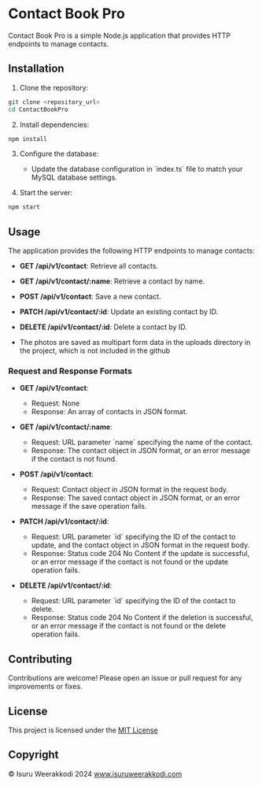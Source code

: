 
# Contact Book Pro

Contact Book Pro is a simple Node.js application that provides HTTP endpoints to manage contacts.

## Installation

1. Clone the repository:

```bash
git clone <repository_url>
cd ContactBookPro
```

2. Install dependencies:

```bash
npm install
```

3. Configure the database:

   - Update the database configuration in \`index.ts\` file to match your MySQL database settings.

4. Start the server:

```bash
npm start
```

## Usage

The application provides the following HTTP endpoints to manage contacts:

- **GET /api/v1/contact**: Retrieve all contacts.
- **GET /api/v1/contact/:name**: Retrieve a contact by name.
- **POST /api/v1/contact**: Save a new contact.
- **PATCH /api/v1/contact/:id**: Update an existing contact by ID.
- **DELETE /api/v1/contact/:id**: Delete a contact by ID.

- The photos are saved as multipart form data in the uploads directory in the project, which is not included in the github 

### Request and Response Formats

- **GET /api/v1/contact**:
  - Request: None
  - Response: An array of contacts in JSON format.

- **GET /api/v1/contact/:name**:
  - Request: URL parameter \`name\` specifying the name of the contact.
  - Response: The contact object in JSON format, or an error message if the contact is not found.

- **POST /api/v1/contact**:
  - Request: Contact object in JSON format in the request body.
  - Response: The saved contact object in JSON format, or an error message if the save operation fails.

- **PATCH /api/v1/contact/:id**:
  - Request: URL parameter \`id\` specifying the ID of the contact to update, and the contact object in JSON format in the request body.
  - Response: Status code 204 No Content if the update is successful, or an error message if the contact is not found or the update operation fails.

- **DELETE /api/v1/contact/:id**:
  - Request: URL parameter \`id\` specifying the ID of the contact to delete.
  - Response: Status code 204 No Content if the deletion is successful, or an error message if the contact is not found or the delete operation fails.

## Contributing

Contributions are welcome! Please open an issue or pull request for any improvements or fixes.

## License

This project is licensed under the [MIT License](LICENSE)

## Copyright
&copy; Isuru Weerakkodi 2024
www.isuruweerakkodi.com
